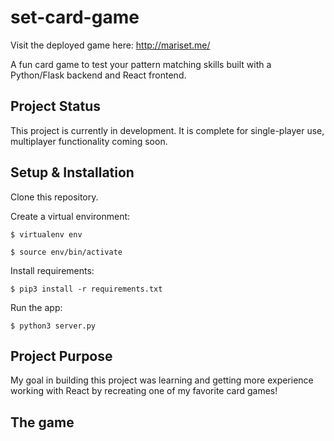# set-card-game
Visit the deployed game here: http://mariset.me/

A fun card game to test your pattern matching skills built with a Python/Flask backend and React frontend.

## Project Status

This project is currently in development.  It is complete for single-player use, multiplayer functionality coming soon.

## Setup & Installation

Clone this repository. 

Create a virtual environment:

`$ virtualenv env`

`$ source env/bin/activate`

Install requirements:

`$ pip3 install -r requirements.txt`

Run the app:

`$ python3 server.py`

## Project Purpose

My goal in building this project was learning and getting more experience working with React by recreating one of my favorite card games!  

## The game

